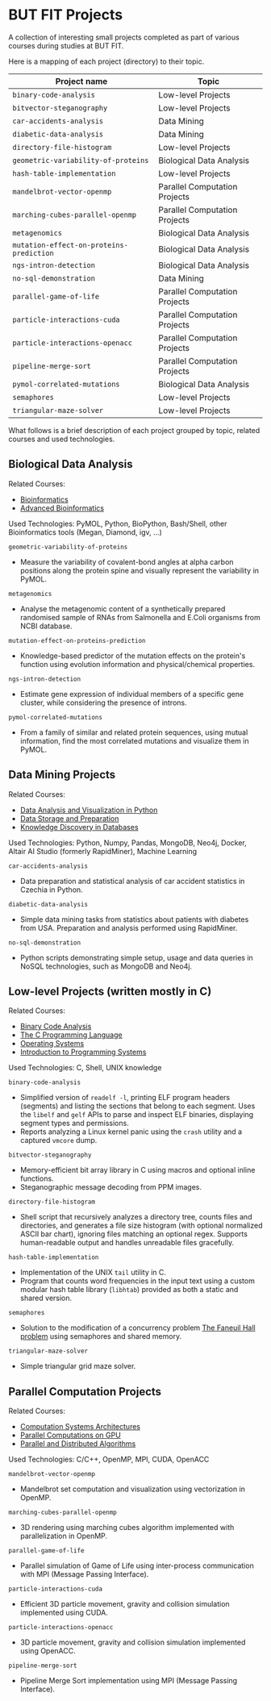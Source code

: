 # BUT FIT Projects
A collection of interesting small projects completed as part of various courses during studies at BUT FIT.

Here is a mapping of each project (directory) to their topic.

| Project name                               | Topic                         |
|--------------------------------------------|-------------------------------|
|`binary-code-analysis`                      | Low-level Projects            |
|`bitvector-steganography`                   | Low-level Projects            |
|`car-accidents-analysis`                    | Data Mining                   |
|`diabetic-data-analysis`                    | Data Mining                   |
|`directory-file-histogram`                  | Low-level Projects            |
|`geometric-variability-of-proteins`         | Biological Data Analysis      |
|`hash-table-implementation`                 | Low-level Projects            |
|`mandelbrot-vector-openmp`                  | Parallel Computation Projects |
|`marching-cubes-parallel-openmp`            | Parallel Computation Projects |
|`metagenomics`                              | Biological Data Analysis      |
|`mutation-effect-on-proteins-prediction`    | Biological Data Analysis      |
|`ngs-intron-detection`                      | Biological Data Analysis      |
|`no-sql-demonstration`                      | Data Mining                   |
|`parallel-game-of-life`                     | Parallel Computation Projects |
|`particle-interactions-cuda`                | Parallel Computation Projects |
|`particle-interactions-openacc`             | Parallel Computation Projects |
|`pipeline-merge-sort`                       | Parallel Computation Projects |
|`pymol-correlated-mutations`                | Biological Data Analysis      |
|`semaphores`                                | Low-level Projects            |
|`triangular-maze-solver`                    | Low-level Projects            |

What follows is a brief description of each project grouped by topic, related courses and used technologies.

## Biological Data Analysis

Related Courses:
- [Bioinformatics](https://www.fit.vut.cz/study/course/BIF)
- [Advanced Bioinformatics](https://www.fit.vut.cz/study/course/PBI)

Used Technologies: PyMOL, Python, BioPython, Bash/Shell, other Bioinformatics tools (Megan, Diamond, igv, ...)

`geometric-variability-of-proteins`
- Measure the variability of covalent-bond angles at alpha carbon positions along the protein spine and visually represent the variability in PyMOL.

`metagenomics`
- Analyse the metagenomic content of a synthetically prepared randomised sample of RNAs from Salmonella and E.Coli organisms from NCBI database.

`mutation-effect-on-proteins-prediction`
- Knowledge-based predictor of the mutation effects on the protein's function using evolution information and physical/chemical properties.

`ngs-intron-detection`
- Estimate gene expression of individual members of a specific gene cluster, while considering the presence of introns.

`pymol-correlated-mutations`
- From a family of similar and related protein sequences, using mutual information, find the most correlated mutations and visualize them in PyMOL.

## Data Mining Projects

Related Courses:

- [Data Analysis and Visualization in Python](https://www.fit.vut.cz/study/course/IZV/)
- [Data Storage and Preparation](https://www.fit.vut.cz/study/course/UPA/)
- [Knowledge Discovery in Databases](https://www.fit.vut.cz/study/course/ZZN/)

Used Technologies: Python, Numpy, Pandas, MongoDB, Neo4j, Docker, Altair AI Studio (formerly RapidMiner), Machine Learning

`car-accidents-analysis`
- Data preparation and statistical analysis of car accident statistics in Czechia in Python.

`diabetic-data-analysis`
- Simple data mining tasks from statistics about patients with diabetes from USA. Preparation and analysis performed using RapidMiner.

`no-sql-demonstration`
- Python scripts demonstrating simple setup, usage and data queries in NoSQL technologies, such as MongoDB and Neo4j.

## Low-level Projects (written mostly in C)

Related Courses:

- [Binary Code Analysis](https://www.fit.vut.cz/study/course/IAN/)
- [The C Programming Language](https://www.fit.vut.cz/study/course/IJC/)
- [Operating Systems](https://www.fit.vut.cz/study/course/IOS/)
- [Introduction to Programming Systems](https://www.fit.vut.cz/study/course/IZP/)

Used Technologies: C, Shell, UNIX knowledge

`binary-code-analysis`
- Simplified version of `readelf -l`, printing ELF program headers (segments) and listing the sections that belong to each segment. Uses the `libelf` and `gelf` APIs to parse and inspect ELF binaries, displaying segment types and permissions.
- Reports analyzing a Linux kernel panic using the `crash` utility and a captured `vmcore` dump.

`bitvector-steganography`
- Memory-efficient bit array library in C using macros and optional inline functions.
- Steganographic message decoding from PPM images.

`directory-file-histogram`
- Shell script that recursively analyzes a directory tree, counts files and directories, and generates a file size histogram (with optional normalized ASCII bar chart), ignoring files matching an optional regex. Supports human-readable output and handles unreadable files gracefully.

`hash-table-implementation`
- Implementation of the UNIX `tail` utility in C.
- Program that counts word frequencies in the input text using a custom modular hash table library (`libhtab`) provided as both a static and shared version.

`semaphores`
- Solution to the modification of a concurrency problem [The Faneuil Hall problem](https://greenteapress.com/semaphores/LittleBookOfSemaphores.pdf) using semaphores and shared memory.

`triangular-maze-solver`
- Simple triangular grid maze solver.

## Parallel Computation Projects

Related Courses:

- [Computation Systems Architectures](https://www.fit.vut.cz/study/course/AVS/)
- [Parallel Computations on GPU](https://www.fit.vut.cz/study/course/PCG/)
- [Parallel and Distributed Algorithms](https://www.fit.vut.cz/study/course/PRL/)

Used Technologies: C/C++, OpenMP, MPI, CUDA, OpenACC

`mandelbrot-vector-openmp`
- Mandelbrot set computation and visualization using vectorization in OpenMP.

`marching-cubes-parallel-openmp`
- 3D rendering using marching cubes algorithm implemented with parallelization in OpenMP.

`parallel-game-of-life`
- Parallel simulation of Game of Life using inter-process communication with MPI (Message Passing Interface).

`particle-interactions-cuda`
- Efficient 3D particle movement, gravity and collision simulation implemented using CUDA.

`particle-interactions-openacc`
- 3D particle movement, gravity and collision simulation implemented using OpenACC.

`pipeline-merge-sort`
- Pipeline Merge Sort implementation using MPI (Message Passing Interface).
